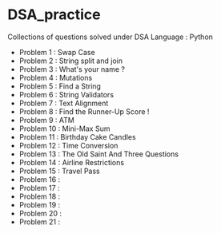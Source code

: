 # DSA_practice
Collections of questions solved under DSA
Language : Python

- Problem 1 : Swap Case
- Problem 2 : String split and join
- Problem 3 : What's your name ?
- Problem 4 : Mutations
- Problem 5 : Find a String
- Problem 6 : String Validators
- Problem 7 : Text Alignment
- Problem 8 : Find the Runner-Up Score !
- Problem 9 : ATM
- Problem 10 : Mini-Max Sum
- Problem 11 : Birthday Cake Candles
- Problem 12 : Time Conversion
- Problem 13 : The Old Saint And Three Questions
- Problem 14 : Airline Restrictions 
- Problem 15 : Travel Pass 
- Problem 16 :
- Problem 17 :
- Problem 18 : 
- Problem 19 :
- Problem 20 :
- Problem 21 :